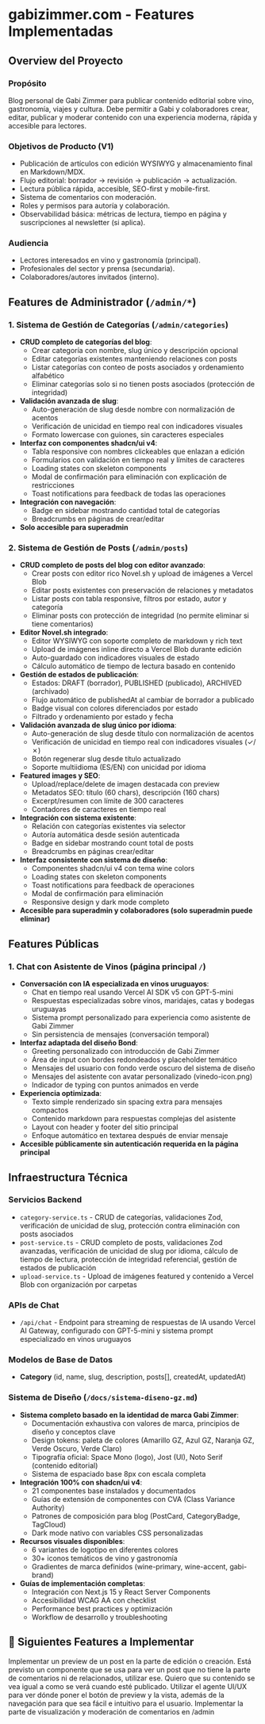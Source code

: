 # gabizimmer.com - Features Implementadas

## Overview del Proyecto

### Propósito
Blog personal de Gabi Zimmer para publicar contenido editorial sobre vino, gastronomía, viajes y cultura. Debe permitir a Gabi y colaboradores crear, editar, publicar y moderar contenido con una experiencia moderna, rápida y accesible para lectores.

### Objetivos de Producto (V1)
- Publicación de artículos con edición WYSIWYG y almacenamiento final en Markdown/MDX.
- Flujo editorial: borrador → revisión → publicación → actualización.
- Lectura pública rápida, accesible, SEO-first y mobile-first.
- Sistema de comentarios con moderación.
- Roles y permisos para autoría y colaboración.
- Observabilidad básica: métricas de lectura, tiempo en página y suscripciones al newsletter (si aplica).

### Audiencia
- Lectores interesados en vino y gastronomía (principal).
- Profesionales del sector y prensa (secundaria).
- Colaboradores/autores invitados (interno).

## Features de Administrador (`/admin/*`)

### 1. Sistema de Gestión de Categorías (`/admin/categories`)
- **CRUD completo de categorías del blog**:
  - Crear categoría con nombre, slug único y descripción opcional
  - Editar categorías existentes manteniendo relaciones con posts
  - Listar categorías con conteo de posts asociados y ordenamiento alfabético
  - Eliminar categorías solo si no tienen posts asociados (protección de integridad)
- **Validación avanzada de slug**:
  - Auto-generación de slug desde nombre con normalización de acentos
  - Verificación de unicidad en tiempo real con indicadores visuales
  - Formato lowercase con guiones, sin caracteres especiales
- **Interfaz con componentes shadcn/ui v4**:
  - Tabla responsive con nombres clickeables que enlazan a edición
  - Formularios con validación en tiempo real y límites de caracteres
  - Loading states con skeleton components
  - Modal de confirmación para eliminación con explicación de restricciones
  - Toast notifications para feedback de todas las operaciones
- **Integración con navegación**:
  - Badge en sidebar mostrando cantidad total de categorías
  - Breadcrumbs en páginas de crear/editar
- **Solo accesible para superadmin**

### 2. Sistema de Gestión de Posts (`/admin/posts`)
- **CRUD completo de posts del blog con editor avanzado**:
  - Crear posts con editor rico Novel.sh y upload de imágenes a Vercel Blob
  - Editar posts existentes con preservación de relaciones y metadatos
  - Listar posts con tabla responsive, filtros por estado, autor y categoría
  - Eliminar posts con protección de integridad (no permite eliminar si tiene comentarios)
- **Editor Novel.sh integrado**:
  - Editor WYSIWYG con soporte completo de markdown y rich text
  - Upload de imágenes inline directo a Vercel Blob durante edición
  - Auto-guardado con indicadores visuales de estado
  - Cálculo automático de tiempo de lectura basado en contenido
- **Gestión de estados de publicación**:
  - Estados: DRAFT (borrador), PUBLISHED (publicado), ARCHIVED (archivado)
  - Flujo automático de publishedAt al cambiar de borrador a publicado
  - Badge visual con colores diferenciados por estado
  - Filtrado y ordenamiento por estado y fecha
- **Validación avanzada de slug único por idioma**:
  - Auto-generación de slug desde título con normalización de acentos
  - Verificación de unicidad en tiempo real con indicadores visuales (✓/✗)
  - Botón regenerar slug desde título actualizado
  - Soporte multiidioma (ES/EN) con unicidad por idioma
- **Featured images y SEO**:
  - Upload/replace/delete de imagen destacada con preview
  - Metadatos SEO: título (60 chars), descripción (160 chars)
  - Excerpt/resumen con límite de 300 caracteres
  - Contadores de caracteres en tiempo real
- **Integración con sistema existente**:
  - Relación con categorías existentes via selector
  - Autoría automática desde sesión autenticada
  - Badge en sidebar mostrando count total de posts
  - Breadcrumbs en páginas crear/editar
- **Interfaz consistente con sistema de diseño**:
  - Componentes shadcn/ui v4 con tema wine colors
  - Loading states con skeleton components
  - Toast notifications para feedback de operaciones
  - Modal de confirmación para eliminación
  - Responsive design y dark mode completo
- **Accesible para superadmin y colaboradores (solo superadmin puede eliminar)**

## Features Públicas

### 1. Chat con Asistente de Vinos (página principal `/`)
- **Conversación con IA especializada en vinos uruguayos**:
  - Chat en tiempo real usando Vercel AI SDK v5 con GPT-5-mini
  - Respuestas especializadas sobre vinos, maridajes, catas y bodegas uruguayas
  - Sistema prompt personalizado para experiencia como asistente de Gabi Zimmer
  - Sin persistencia de mensajes (conversación temporal)
- **Interfaz adaptada del diseño Bond**:
  - Greeting personalizado con introducción de Gabi Zimmer
  - Área de input con bordes redondeados y placeholder temático
  - Mensajes del usuario con fondo verde oscuro del sistema de diseño
  - Mensajes del asistente con avatar personalizado (vinedo-icon.png)
  - Indicador de typing con puntos animados en verde
- **Experiencia optimizada**:
  - Texto simple renderizado sin spacing extra para mensajes compactos
  - Contenido markdown para respuestas complejas del asistente
  - Layout con header y footer del sitio principal
  - Enfoque automático en textarea después de enviar mensaje
- **Accesible públicamente sin autenticación requerida en la página principal**

## Infraestructura Técnica

### Servicios Backend
- `category-service.ts` - CRUD de categorías, validaciones Zod, verificación de unicidad de slug, protección contra eliminación con posts asociados
- `post-service.ts` - CRUD completo de posts, validaciones Zod avanzadas, verificación de unicidad de slug por idioma, cálculo de tiempo de lectura, protección de integridad referencial, gestión de estados de publicación
- `upload-service.ts` - Upload de imágenes featured y contenido a Vercel Blob con organización por carpetas

### APIs de Chat
- `/api/chat` - Endpoint para streaming de respuestas de IA usando Vercel AI Gateway, configurado con GPT-5-mini y sistema prompt especializado en vinos uruguayos

### Modelos de Base de Datos
- **Category** (id, name, slug, description, posts[], createdAt, updatedAt)

### Sistema de Diseño (`/docs/sistema-diseno-gz.md`)
- **Sistema completo basado en la identidad de marca Gabi Zimmer**:
  - Documentación exhaustiva con valores de marca, principios de diseño y conceptos clave
  - Design tokens: paleta de colores (Amarillo GZ, Azul GZ, Naranja GZ, Verde Oscuro, Verde Claro)
  - Tipografía oficial: Space Mono (logo), Jost (UI), Noto Serif (contenido editorial)
  - Sistema de espaciado base 8px con escala completa
- **Integración 100% con shadcn/ui v4**:
  - 21 componentes base instalados y documentados
  - Guías de extensión de componentes con CVA (Class Variance Authority)
  - Patrones de composición para blog (PostCard, CategoryBadge, TagCloud)
  - Dark mode nativo con variables CSS personalizadas
- **Recursos visuales disponibles**:
  - 6 variantes de logotipo en diferentes colores
  - 30+ iconos temáticos de vino y gastronomía
  - Gradientes de marca definidos (wine-primary, wine-accent, gabi-brand)
- **Guías de implementación completas**:
  - Integración con Next.js 15 y React Server Components
  - Accesibilidad WCAG AA con checklist
  - Performance best practices y optimización
  - Workflow de desarrollo y troubleshooting

## 🚀 Siguientes Features a Implementar

<!-- Esta sección será actualizada dinámicamente como parte del proceso de desarrollo con agentes 
Template (no borrar):
<FEATURE number="1" status="PENDING" prp-file-path="">
...
</FEATURE>
-->

<FEATURE number="1" status="PRP-DONE" prp-file-path="/docs/PRPs/post-preview-prp.md">
Implementar un preview de un post en la parte de edición o creación.
Está previsto un componente que se usa para ver un post que no tiene la parte de comentarios ni de relacionados, utilizar ese. Quiero que su contenido se vea igual a como se verá cuando esté publicado.
Utilizar el agente UI/UX para ver dónde poner el botón de preview y la vista, además de la navegación para que sea fácil e intuitivo para el usuario.
</FEATURE>

<FEATURE number="2" status="PRP-DONE" prp-file-path="/docs/PRPs/comments-moderation-prp.md">
Implementar la parte de visualización y moderación de comentarios en /admin
</FEATURE>
